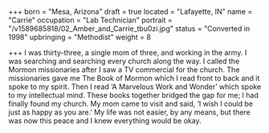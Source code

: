 +++
born = "Mesa, Arizona"
draft = true
located = "Lafayette, IN"
name = "Carrie"
occupation = "Lab Technician"
portrait = "/v1589685818/02_Amber_and_Carrie_tbu0zi.jpg"
status = "Converted in 1998"
upbringing = "Methodist"
weight = 8

+++
I was thirty-three, a single mom of three, and working in the army. I was searching and searching every church along the way. I called the Mormon missionaries after I saw a TV commercial for the church. The missionaries gave me The Book of Mormon which I read front to back and it spoke to my spirit. Then I read ‘A Marvelous Work and Wonder’ which spoke to my intellectual mind. These books together bridged the gap for me; I had finally found my church. My mom came to visit and said, ‘I wish I could be just as happy as you are.’ My life was not easier, by any means, but there was now this peace and I knew everything would be okay.
